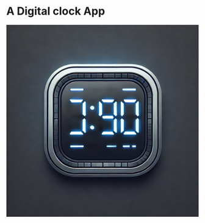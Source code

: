 # A Digital clock App

<div align="center">

![My Digital Clock Image](src/assets/clock.webp)

</div>
